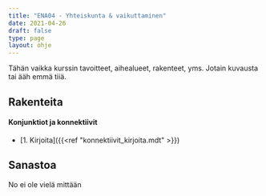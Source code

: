```yaml
---
title: "ENA04 - Yhteiskunta & vaikuttaminen"
date: 2021-04-26
draft: false
type: page
layout: ohje
---
```

Tähän vaikka kurssin tavoitteet, aihealueet, rakenteet, yms. Jotain kuvausta tai ääh emmä tiiä.

## Rakenteita
#### Konjunktiot ja konnektiivit
* [1. Kirjoita]({{<ref "konnektiivit_kirjoita.mdt" >}})

## Sanastoa
No ei ole vielä mittään
